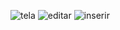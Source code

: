 ![tela](https://cloud.githubusercontent.com/assets/12912239/9280703/7ed4cefa-4296-11e5-85b3-308fe43fd726.PNG)
![editar](https://cloud.githubusercontent.com/assets/12912239/9280704/7f001f1a-4296-11e5-9a09-7057243dfcd5.PNG)
![inserir](https://cloud.githubusercontent.com/assets/12912239/9280705/7f1c2412-4296-11e5-9499-120e7b9ce76b.PNG)
